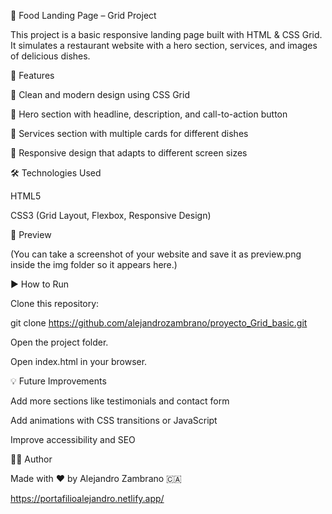 🍝 Food Landing Page – Grid Project

This project is a basic responsive landing page built with HTML & CSS Grid.
It simulates a restaurant website with a hero section, services, and images of delicious dishes.

🚀 Features

🎨 Clean and modern design using CSS Grid

🍝 Hero section with headline, description, and call-to-action button

🥗 Services section with multiple cards for different dishes

📱 Responsive design that adapts to different screen sizes

🛠️ Technologies Used

HTML5

CSS3 (Grid Layout, Flexbox, Responsive Design)

📸 Preview

(You can take a screenshot of your website and save it as preview.png inside the img folder so it appears here.)

▶️ How to Run

Clone this repository:

git clone https://github.com/alejandrozambrano/proyecto_Grid_basic.git


Open the project folder.

Open index.html in your browser.

💡 Future Improvements

Add more sections like testimonials and contact form

Add animations with CSS transitions or JavaScript

Improve accessibility and SEO

👨‍💻 Author

Made with ❤️ by Alejandro Zambrano 🇨🇦

https://portafilioalejandro.netlify.app/

